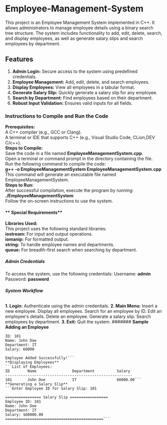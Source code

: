 # **Employee-Management-System**
This project is an Employee Management System implemented in C++. It allows administrators to manage employee details using a binary search tree structure. The system includes functionality to add, edit, delete, search, and display employees, as well as generate salary slips and search employees by department.  
## **Features**
1. **Admin Login:** Secure access to the system using predefined credentials.
2. **Employee Management:** Add, edit, delete, and search employees.
3. **Display Employees:** View all employees in a tabular format.
4. **Generate Salary Slip:** Quickly generate a salary slip for any employee.
5. **Search by Department:** Find employees based on their department.
6. **Robust Input Validation:** Ensures valid inputs for all fields.

### **Instructions to Compile and Run the Code**  
**Prerequisites:**  
A C++ compiler (e.g., GCC or Clang).  
A terminal or IDE that supports C++ (e.g., Visual Studio Code, CLion,DEV C/c++).  
**Steps to Compile:**  
Save the code in a file named **EmployeeManagementSystem.cpp**.  
Open a terminal or command prompt in the directory containing the file.  
Run the following command to compile the code:  
**g++ -o EmployeeManagementSystem EmployeeManagementSystem.cpp**  
This command will generate an executable file named EmployeeManagementSystem.  
**Steps to Run:**  
After successful compilation, execute the program by running:  
**./EmployeeManagementSystem**  
Follow the on-screen instructions to use the system.   
#### ** Special Requirements**  
**Libraries Used:**  
This project uses the following standard libraries:  
**iostream:** For input and output operations.  
**iomanip:** For formatted output.  
**string:** To handle employee names and departments.  
**queue:** For breadth-first search when searching by department.
##### **Admin Credentials**
To access the system, use the following credentials:
Username: **admin**
Password: **password**
###### **System Workflow**
**1. Login:** Authenticate using the admin credentials.
**2. Main Menu:**
Insert a new employee.
Display all employees.
Search for an employee by ID.
Edit an employee's details.
Delete an employee.
Generate a salary slip.
Search employees by department.
**3. Exit:** Quit the system.
####### **Sample**
**Adding an Employee**
```Enter Employee Details:
ID: 101
Name: John Doe
Department: IT
Salary: 60000

Employee Added Successfully!```
**Displaying Employees**
```List of Employees:
ID        Name                Department          Salary
---------------------------------------------------------
101       John Doe            IT                  60000.00```
**Generating a Salary Slip**
```Enter Employee ID for Salary Slip: 101

================ Salary Slip =================
Employee ID: 101
Name: John Doe
Department: IT
Salary: $60000.00
============================================```
